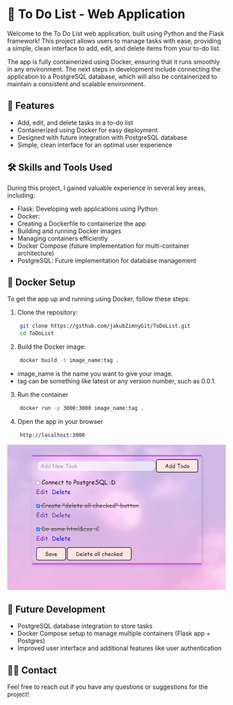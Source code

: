 # 📝 To Do List - Web Application
Welcome to the To Do List web application, built using Python and the Flask framework! This project allows users to manage tasks with ease, providing a simple, clean interface to add, edit, and delete items from your to-do list.

The app is fully containerized using Docker, ensuring that it runs smoothly in any environment. The next steps in development include connecting the application to a PostgreSQL database, which will also be containerized to maintain a consistent and scalable environment.

## 🚀 Features
- Add, edit, and delete tasks in a to-do list
- Containerized using Docker for easy deployment
- Designed with future integration with PostgreSQL database
- Simple, clean interface for an optimal user experience
## 🛠 Skills and Tools Used
During this project, I gained valuable experience in several key areas, including:

- Flask: Developing web applications using Python
- Docker:
 - Creating a Dockerfile to containerize the app
 - Building and running Docker images
 - Managing containers efficiently
- Docker Compose (future implementation for multi-container architecture)
- PostgreSQL: Future implementation for database management

## 🐋 Docker Setup
To get the app up and running using Docker, follow these steps:

1. Clone the repository:

```bash
    git clone https://github.com/jakubZimnyGit/ToDoList.git
    cd ToDoList
```

2. Build the Docker image:

```bash
    docker build -t image_name:tag .
```
- image_name is the name you want to give your image.
- tag can be something like latest or any version number, such as 0.0.1.

3. Run the container

```bash
    docker run -p 3000:3000 image_name:tag .
```

4. Open the app in your browser

```bash
    http://localhost:3000
```

![alt text](image-1.png)

## 🔧 Future Development
- PostgreSQL database integration to store tasks
- Docker Compose setup to manage multiple containers (Flask app + Postgres)
- Improved user interface and additional features like user authentication

## 🧑‍💻 Contact
Feel free to reach out if you have any questions or suggestions for the project!
